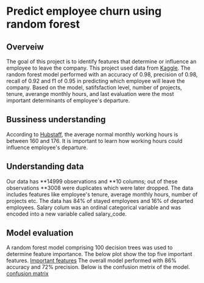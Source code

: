 # Predict employee churn using random forest 

## Overveiw
The goal of this project is to identify features that determine or influence an employee to leave the company. This project used data from [Kaggle](https://www.kaggle.com/datasets/mfaisalqureshi/hr-analytics-and-job-prediction?select=HR_comma_sep.csv). The random forest model performed with an accuracy of 0.98, precision of 0.98, recall of 0.92 and f1  of 0.95 in predicting which employee will leave the company. Based on the model, satifsfaction level, number of projects, tenure, averange monthly hours, and last evaluation were the most important determinants of employee's departure.

## Bussiness understanding
According to [Hubstaff](https://hubstaff.com/blog/working-days-in-a-month/#:~:text=has%2021%20days.-,How%20many%20average%20working%20days%20are%20in%20a%20month%3F,to%20176%20hours%20every%20month.), the average normal monthly working hours is between 160 and 176. It is important to learn how working hours could influence employee's departure.

## Understanding data
Our data has **14999 observations and **10 columns; out of these observations **3008 were duplicates which were later dropped. The data includes features like employee's tenure, average monthly hours, number of projects etc. The data has 84% of stayed employees and 16% of departed employees. Salary colum was an ordinal categorical variable and was encoded into a new variable called salary_code.

## Model evaluation
A random forest model comprising 100 decision trees was used to determine feature importance. The below plot show the top five important features. 
[Important features](.project\viz\important_features.png)
The overall model performed with 86% accuracy and 72% precision. Below is the confusion metrix of the model. <br>
[confusion matrix](.project\viz\confu_matrix.png)
